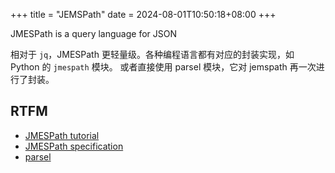 +++
title = "JEMSPath"
date = 2024-08-01T10:50:18+08:00
+++

JMESPath is a query language for JSON

相对于 `jq`，JMESPath 更轻量级。各种编程语言都有对应的封装实现，如 Python 的 `jmespath` 模块。 或者直接使用 parsel 模块，它对 jemspath 再一次进行了封装。

## RTFM

- [JMESPath tutorial](https://jmespath.org/tutorial.html)
- [JMESPath specification](https://jmespath.org/specification.html)
- [parsel](https://parsel.readthedocs.io/en/latest/)
